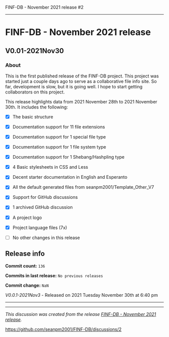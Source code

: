 FINF-DB - November 2021 release #2


***

# FINF-DB - November 2021 release

## V0.01-2021Nov30

### About

This is the first published release of the FINF-DB project. This project was started just a couple days ago to serve as a collaborative file info site. So far, development is slow, but it is going well. I hope to start getting collaborators on this project.

This release highlights data from 2021 November 28th to 2021 November 30th. It includes the following:

- [x] The basic structure

- [x] Documentation support for 11 file extensions

- [x] Documentation support for 1 special file type

- [x] Documentation support for 1 file system type

- [x] Documentation support for 1 Shebang/Hashpling type

- [x] 4 Basic stylesheets in CSS and Less

- [x] Decent starter documentation in English and Esperanto

- [x] All the default generated files from seanpm2001/Template_Other_V7

- [x] Support for GitHub discussions

- [x] 1 archived GitHub discussion

- [x] A project logo

- [x] Project language files (7x)

- [ ] No other changes in this release

## Release info

**Commit count:** `136`

**Commits in last release:** `No previous releases`

**Commit change:** `NaN`

_V0.0.1-2021Nov3_ - Released on 2021 Tuesday November 30th at 6:40 pm

***


<hr /><em>This discussion was created from the release <a href='https://github.com/seanpm2001/FINF-DB/releases/tag/V0.01-2021Nov30'>FINF-DB - November 2021 release</a>.</em>

https://github.com/seanpm2001/FINF-DB/discussions/2
